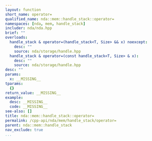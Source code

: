 ```yaml
---
layout: function
short_name: operator=
qualified_name: nda::mem::handle_stack::operator=
namespaces: [nda, mem, handle_stack]
includer: nda/nda.hpp
brief: ""
overloads:
  handle_stack & operator=(handle_stack<T, Size> && x) noexcept:
    desc: ""
    source: nda/storage/handle.hpp
  handle_stack & operator=(const handle_stack<T, Size> & x):
    desc: ""
    source: nda/storage/handle.hpp
desc: ""
params:
  x: __MISSING__
tparams:
  {}
return_value: __MISSING__
example:
  desc: __MISSING__
  code: __MISSING__
see-also: []
title: nda::mem::handle_stack::operator=
permalink: /cpp-api/nda/mem/handle_stack/operator=
parent: nda::mem::handle_stack
nav_exclude: true
...
```


